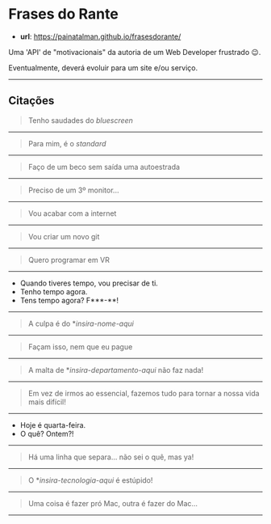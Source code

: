 # Frases do Rante

- **url**: https://painatalman.github.io/frasesdorante/

Uma 'API' de "motivacionais" da autoria de um Web Developer frustrado :wink:.

Eventualmente, deverá evoluir para um site e/ou serviço.

---

## Citações

> Tenho saudades do *bluescreen*

---

> Para mim, é o *standard*

---

> Faço de um beco sem saída uma autoestrada

---

> Preciso de um 3º monitor...

---

> Vou acabar com a internet

---

> Vou criar um novo git

---

> Quero programar em VR

---

> 
- Quando tiveres tempo, vou precisar de ti.
- Tenho tempo agora.
- Tens tempo agora? F\*\*\*-\*\*!

---

> A culpa é do \**insira-nome-aqui*

---

> Façam isso, nem que eu pague

---

> A malta de \**insira-departamento-aqui* não faz nada!

---

> Em vez de irmos ao essencial, fazemos tudo para tornar a nossa vida mais difícil!

---

> 
- Hoje é quarta-feira.
- O quê? Ontem?!

---

> Há uma linha que separa... não sei o quê, mas ya!

---

> O \**insira-tecnologia-aqui* é estúpido!

---

> Uma coisa é fazer pró Mac, outra é fazer do Mac...

---
